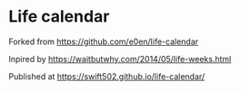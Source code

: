 # Life calendar

Forked from https://github.com/e0en/life-calendar

Inpired by https://waitbutwhy.com/2014/05/life-weeks.html

Published at https://swift502.github.io/life-calendar/
